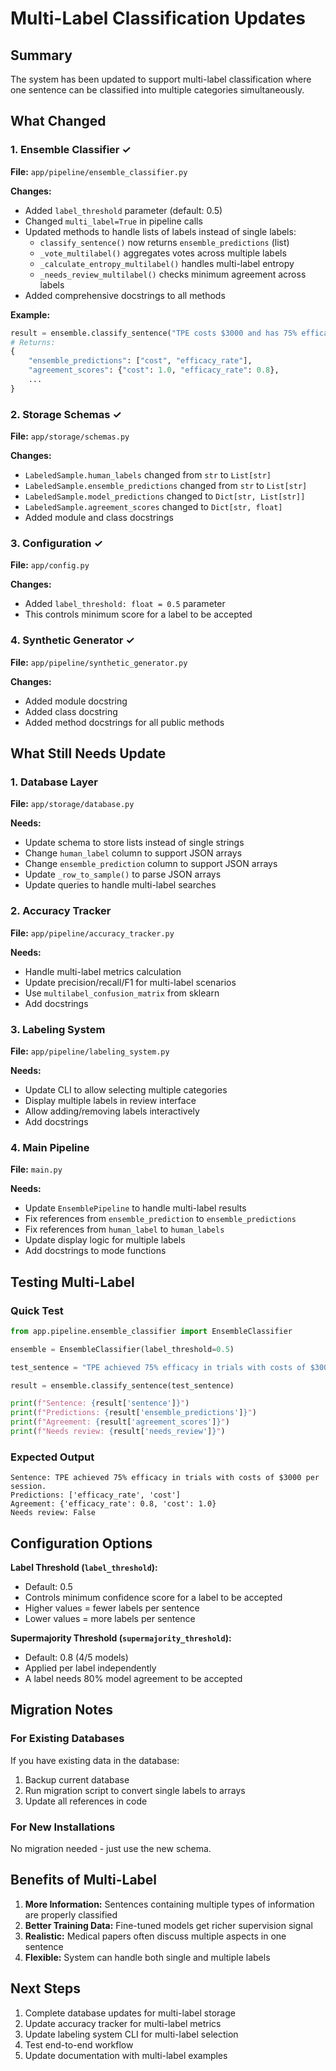 # Multi-Label Classification Updates

## Summary

The system has been updated to support multi-label classification where one sentence can be classified into multiple categories simultaneously.

## What Changed

### 1. Ensemble Classifier ✓
**File:** `app/pipeline/ensemble_classifier.py`

**Changes:**
- Added `label_threshold` parameter (default: 0.5)
- Changed `multi_label=True` in pipeline calls
- Updated methods to handle lists of labels instead of single labels:
  - `classify_sentence()` now returns `ensemble_predictions` (list)
  - `_vote_multilabel()` aggregates votes across multiple labels
  - `_calculate_entropy_multilabel()` handles multi-label entropy
  - `_needs_review_multilabel()` checks minimum agreement across labels
- Added comprehensive docstrings to all methods

**Example:**
```python
result = ensemble.classify_sentence("TPE costs $3000 and has 75% efficacy.")
# Returns:
{
    "ensemble_predictions": ["cost", "efficacy_rate"],
    "agreement_scores": {"cost": 1.0, "efficacy_rate": 0.8},
    ...
}
```

### 2. Storage Schemas ✓
**File:** `app/storage/schemas.py`

**Changes:**
- `LabeledSample.human_labels` changed from `str` to `List[str]`
- `LabeledSample.ensemble_predictions` changed from `str` to `List[str]`
- `LabeledSample.model_predictions` changed to `Dict[str, List[str]]`
- `LabeledSample.agreement_scores` changed to `Dict[str, float]`
- Added module and class docstrings

### 3. Configuration ✓
**File:** `app/config.py`

**Changes:**
- Added `label_threshold: float = 0.5` parameter
- This controls minimum score for a label to be accepted

### 4. Synthetic Generator ✓
**File:** `app/pipeline/synthetic_generator.py`

**Changes:**
- Added module docstring
- Added class docstring
- Added method docstrings for all public methods

## What Still Needs Update

### 1. Database Layer
**File:** `app/storage/database.py`

**Needs:**
- Update schema to store lists instead of single strings
- Change `human_label` column to support JSON arrays
- Change `ensemble_prediction` column to support JSON arrays
- Update `_row_to_sample()` to parse JSON arrays
- Update queries to handle multi-label searches

### 2. Accuracy Tracker
**File:** `app/pipeline/accuracy_tracker.py`

**Needs:**
- Handle multi-label metrics calculation
- Update precision/recall/F1 for multi-label scenarios
- Use `multilabel_confusion_matrix` from sklearn
- Add docstrings

### 3. Labeling System
**File:** `app/pipeline/labeling_system.py`

**Needs:**
- Update CLI to allow selecting multiple categories
- Display multiple labels in review interface
- Allow adding/removing labels interactively
- Add docstrings

### 4. Main Pipeline
**File:** `main.py`

**Needs:**
- Update `EnsemblePipeline` to handle multi-label results
- Fix references from `ensemble_prediction` to `ensemble_predictions`
- Fix references from `human_label` to `human_labels`
- Update display logic for multiple labels
- Add docstrings to mode functions

## Testing Multi-Label

### Quick Test
```python
from app.pipeline.ensemble_classifier import EnsembleClassifier

ensemble = EnsembleClassifier(label_threshold=0.5)

test_sentence = "TPE achieved 75% efficacy in trials with costs of $3000 per session."

result = ensemble.classify_sentence(test_sentence)

print(f"Sentence: {result['sentence']}")
print(f"Predictions: {result['ensemble_predictions']}")
print(f"Agreement: {result['agreement_scores']}")
print(f"Needs review: {result['needs_review']}")
```

### Expected Output
```
Sentence: TPE achieved 75% efficacy in trials with costs of $3000 per session.
Predictions: ['efficacy_rate', 'cost']
Agreement: {'efficacy_rate': 0.8, 'cost': 1.0}
Needs review: False
```

## Configuration Options

**Label Threshold (`label_threshold`):**
- Default: 0.5
- Controls minimum confidence score for a label to be accepted
- Higher values = fewer labels per sentence
- Lower values = more labels per sentence

**Supermajority Threshold (`supermajority_threshold`):**
- Default: 0.8 (4/5 models)
- Applied per label independently
- A label needs 80% model agreement to be accepted

## Migration Notes

### For Existing Databases
If you have existing data in the database:

1. Backup current database
2. Run migration script to convert single labels to arrays
3. Update all references in code

### For New Installations
No migration needed - just use the new schema.

## Benefits of Multi-Label

1. **More Information:** Sentences containing multiple types of information are properly classified
2. **Better Training Data:** Fine-tuned models get richer supervision signal
3. **Realistic:** Medical papers often discuss multiple aspects in one sentence
4. **Flexible:** System can handle both single and multiple labels

## Next Steps

1. Complete database updates for multi-label storage
2. Update accuracy tracker for multi-label metrics
3. Update labeling system CLI for multi-label selection
4. Test end-to-end workflow
5. Update documentation with multi-label examples

